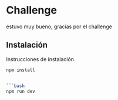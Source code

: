 # Challenge

estuvo muy bueno, gracias por el challenge


## Instalación

Instrucciones de instalación.

```bash
npm install


```bash
npm run dev
